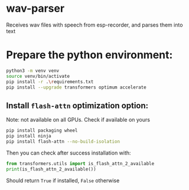 # wav-parser
Receives wav files with speech from esp-recorder, and parses them into text

# Prepare the python environment:
```.sh
python3 -m venv venv
source venv/bin/activate
pip install -r .\requirements.txt
pip install --upgrade transformers optimum accelerate
```

## Install `flash-attn` optimization option:
Note: not available on all GPUs. Check if available on yours
 
```.sh
pip install packaging wheel
pip install ninja
pip install flash-attn --no-build-isolation
```

Then you can check after success installation with:
```.py
from transformers.utils import is_flash_attn_2_available
print(is_flash_attn_2_available())
````
Should return `True` if installed, `False` otherwise
